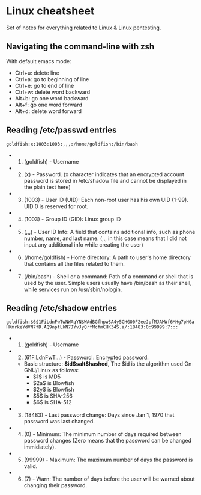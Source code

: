 # Linux cheatsheet

Set of notes for everything related to Linux & Linux pentesting.

## Navigating the command-line with zsh

With default emacs mode:

* Ctrl+u: delete line
* Ctrl+a: go to beginning of line
* Ctrl+e: go to end of line
* Ctrl+w: delete word backward
* Alt+b: go one word backward
* Alt+f: go one word forward
* Alt+d: delete word forward

## Reading /etc/passwd entries

`goldfish:x:1003:1003:,,,:/home/goldfish:/bin/bash`

* 1. (goldfish) - Username
* 2. (x) - Password. (x character indicates that an encrypted account password is stored in /etc/shadow file and cannot be displayed in the plain text here)
* 3. (1003) - User ID (UID): Each non-root user has his own UID (1-99). UID 0 is reserved for root.
* 4. (1003) - Group ID (GID): Linux group ID
* 5. (,,,) - User ID Info: A field that contains additional info, such as phone number, name, and last name. (,,, in this case means that I did not input any additional info while creating the user)
* 6. (/home/goldfish) - Home directory: A path to user's home directory that contains all the files related to them.
* 7. (/bin/bash) - Shell or a command: Path of a command or shell that is used by the user. Simple users usually have /bin/bash as their shell, while services run on /usr/sbin/nologin.

## Reading /etc/shadow entries

`goldfish:$6$1FiLdnFwTwNWAqYN$WAdBGfhpwSA4y5CHGO0F2eeJpfMJAMWf6MHg7pHGaHKmrkeYdVN7fD.AQ9nptLkN7JYvJyQrfMcfmCHK34S.a/:18483:0:99999:7:::`

* 1. (goldfish) - Username
* 2. ($6$1FiLdnFwT...) - Password : Encrypted password.
	* Basic structure: **\$id\$salt\$hashed**, The $id is the algorithm used On GNU/Linux as follows:
		* \$1$ is MD5
		* \$2a$ is Blowfish
		* \$2y$ is Blowfish
		* \$5$ is SHA-256
		* \$6$ is SHA-512
* 3. (18483) - Last password change: Days since Jan 1, 1970 that password was last changed.
* 4. (0) - Minimum: The minimum number of days required between password changes (Zero means that the password can be changed immidiately).
* 5. (99999) - Maximum: The maximum number of days the password is valid.
* 6. (7) - Warn: The number of days before the user will be warned about changing their password.
